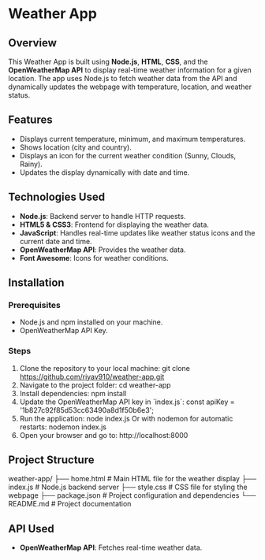 # Weather App

## Overview
This Weather App is built using **Node.js**, **HTML**, **CSS**, and the **OpenWeatherMap API** to display real-time weather information for a given location. The app uses Node.js to fetch weather data from the API and dynamically updates the webpage with temperature, location, and weather status.

## Features
- Displays current temperature, minimum, and maximum temperatures.
- Shows location (city and country).
- Displays an icon for the current weather condition (Sunny, Clouds, Rainy).
- Updates the display dynamically with date and time.

## Technologies Used
- **Node.js**: Backend server to handle HTTP requests.
- **HTML5 & CSS3**: Frontend for displaying the weather data.
- **JavaScript**: Handles real-time updates like weather status icons and the current date and time.
- **OpenWeatherMap API**: Provides the weather data.
- **Font Awesome**: Icons for weather conditions.

## Installation

### Prerequisites
- Node.js and npm installed on your machine.
- OpenWeatherMap API Key.

### Steps
1. Clone the repository to your local machine:
   git clone https://github.com/riyav910/weather-app.git
2. Navigate to the project folder:
   cd weather-app
3. Install dependencies:
   npm install
4. Update the OpenWeatherMap API key in \`index.js\`:
   const apiKey = '1b827c92f85d53cc63490a8d1f50b6e3';
5. Run the application:
   node index.js
   Or with nodemon for automatic restarts:
   nodemon index.js
6. Open your browser and go to:
   http://localhost:8000

## Project Structure
weather-app/
├── home.html        # Main HTML file for the weather display
├── index.js         # Node.js backend server
├── style.css        # CSS file for styling the webpage
├── package.json     # Project configuration and dependencies
└── README.md        # Project documentation

## API Used
- **OpenWeatherMap API**: Fetches real-time weather data.
